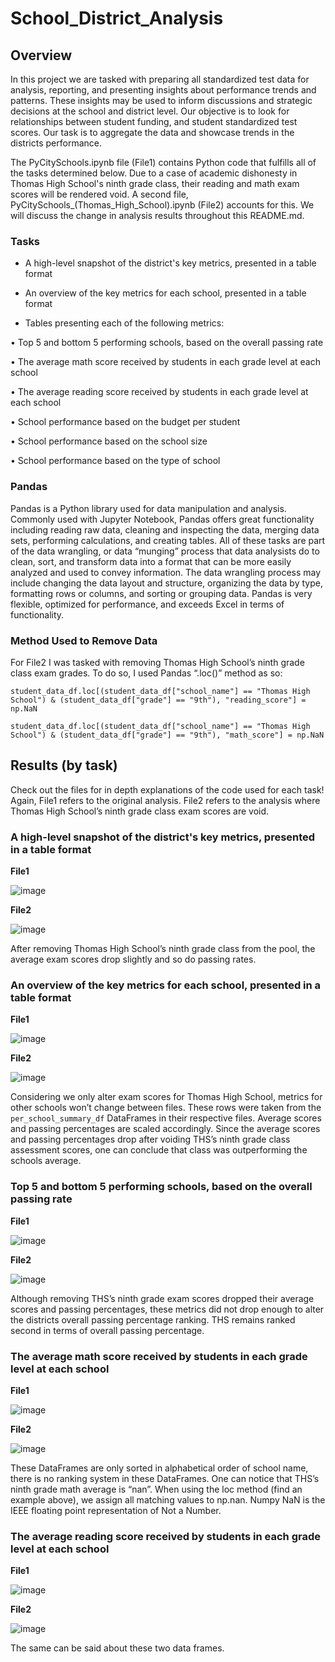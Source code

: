 # School_District_Analysis

## Overview
In this project we are tasked with preparing all standardized test data for analysis, reporting, and presenting insights about performance trends and patterns. These insights may be used to inform discussions and strategic decisions at the school and district level. Our objective is to look for relationships between student funding, and student standardized test scores. Our task is to aggregate the data and showcase trends in the districts performance. 

The PyCitySchools.ipynb file (File1) contains Python code that fulfills all of the tasks determined below. Due to a case of academic dishonesty in Thomas High School's ninth grade class, their reading and math exam scores will be rendered void. A second file, PyCitySchools_(Thomas_High_School).ipynb (File2) accounts for this. We will discuss the change in analysis results throughout this README.md.

### Tasks

-	A high-level snapshot of the district's key metrics, presented in a table format

-	An overview of the key metrics for each school, presented in a table format

-	Tables presenting each of the following metrics:

•	Top 5 and bottom 5 performing schools, based on the overall passing rate

•	The average math score received by students in each grade level at each school

•	The average reading score received by students in each grade level at each school

•	School performance based on the budget per student

•	School performance based on the school size 

•	School performance based on the type of school


### Pandas
Pandas is a Python library used for data manipulation and analysis. Commonly used with Jupyter Notebook, Pandas offers great functionality including reading raw data, cleaning and inspecting the data, merging data sets, performing calculations, and creating tables. All of these tasks are part of the data wrangling, or data “munging” process that data analysists do to clean, sort, and transform data into a format that can be more easily analyzed and used to convey information. The data wrangling process may include changing the data layout and structure, organizing the data by type, formatting rows or columns, and sorting or grouping data. Pandas is very flexible, optimized for performance, and exceeds Excel in terms of functionality.


### Method Used to Remove Data
For File2 I was tasked with removing Thomas High School’s ninth grade class exam grades. To do so, I used Pandas “.loc()” method as so:
```
student_data_df.loc[(student_data_df["school_name"] == "Thomas High School") & (student_data_df["grade"] == "9th"), "reading_score"] = np.NaN

student_data_df.loc[(student_data_df["school_name"] == "Thomas High School") & (student_data_df["grade"] == "9th"), "math_score"] = np.NaN
```


## Results (by task)
Check out the files for in depth explanations of the code used for each task! Again, File1 refers to the original analysis. File2 refers to the analysis where Thomas High School’s ninth grade class exam scores are void.

### A high-level snapshot of the district's key metrics, presented in a table format

**File1**

 ![image](https://user-images.githubusercontent.com/68082808/97099368-8344e780-165e-11eb-988c-9a84f019913f.png)

**File2**

 ![image](https://user-images.githubusercontent.com/68082808/97099370-88a23200-165e-11eb-80d5-8a34fba65dc9.png)

After removing Thomas High School’s ninth grade class from the pool, the average exam scores drop slightly and so do passing rates.

### An overview of the key metrics for each school, presented in a table format

**File1**

![image](https://user-images.githubusercontent.com/68082808/97099669-da988700-1661-11eb-9302-b4386474155a.png)
 

**File2**

![image](https://user-images.githubusercontent.com/68082808/97099670-df5d3b00-1661-11eb-95cc-8e14d53a6146.png)
 

Considering we only alter exam scores for Thomas High School, metrics for other schools won’t change between files. These rows were taken from the ```per_school_summary_df``` DataFrames in their respective files. Average scores and passing percentages are scaled accordingly. Since the average scores and passing percentages drop after voiding THS’s ninth grade class assessment scores, one can conclude that class was outperforming the schools average.

### Top 5 and bottom 5 performing schools, based on the overall passing rate

**File1**

![image](https://user-images.githubusercontent.com/68082808/97099763-0c5e1d80-1663-11eb-9fb9-0309385f64ef.png)
 
**File2**
 
 ![image](https://user-images.githubusercontent.com/68082808/97099768-11bb6800-1663-11eb-8600-b63dbae94d75.png)
 
Although removing THS’s ninth grade exam scores dropped their average scores and passing percentages, these metrics did not drop enough to alter the districts overall passing percentage ranking. THS remains ranked second in terms of overall passing percentage.

### The average math score received by students in each grade level at each school

**File1**

 ![image](https://user-images.githubusercontent.com/68082808/97099841-fc930900-1663-11eb-994f-0fc954dc9905.png)

**File2**

 ![image](https://user-images.githubusercontent.com/68082808/97099845-0157bd00-1664-11eb-9bcd-e90af557c9d6.png)

These DataFrames are only sorted in alphabetical order of school name, there is no ranking system in these DataFrames. One can notice that THS’s ninth grade math average is “nan”. When using the loc method (find an example above), we assign all matching values to np.nan. Numpy NaN is the IEEE floating point representation of Not a Number. 

### The average reading score received by students in each grade level at each school

**File1**

![image](https://user-images.githubusercontent.com/68082808/97099973-239e0a80-1665-11eb-9487-ad9ec65ad7d7.png)

**File2**

![image](https://user-images.githubusercontent.com/68082808/97099974-28fb5500-1665-11eb-8cb8-fb3f366ff1a1.png)

The same can be said about these two data frames.


